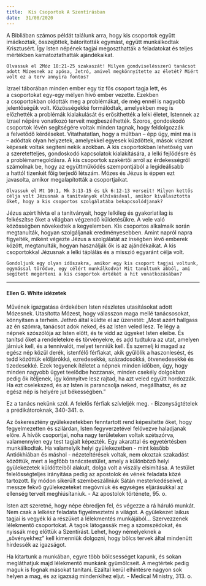 ```yaml
---
title:  Kis Csoportok A Szentírásban
date:  31/08/2020
---
```


A Bibliában számos példát találunk arra, hogy kis csoportok együtt imádkoztak, összejöttek, bátorították egymást, együtt munkálkodtak Krisztusért. Így Isten népének tagjai megoszthatták a feladatokat és teljes mértékben kamatoztathatták ajándékaikat.

`Olvassuk el 2Móz 18:21-25 szakaszát! Milyen gondviselésszerű tanácsot adott Mózesnek az apósa, Jetró, amivel megkönnyítette az életét? Miért volt ez a terv annyira fontos?`

Izrael táborában minden ember egy tíz fős csoport tagja lett, és a csoportokat egy-egy mélyen hívő ember vezette. Ezekben a csoportokban oldották meg a problémákat, de még ennél is nagyobb jelentőségük volt. Közösségekké formálódtak, amelyekben meg is előzhették a problémák kialakulását és erősíthették a lelki életet, Istennek az Izrael népére vonatkozó terveit megbeszélhették. Szoros, gondoskodó csoportok lévén segítségére voltak minden tagnak, hogy feldolgozzák a felvetődő kérdéseket. Vitathatatlan, hogy a múltban – épp úgy, mint ma is – adódtak olyan helyzetek, amelyekkel egyesek küzdöttek, mások viszont képesek voltak segíteni nekik azokban. A kis csoportokban lehetőség van a szeretetteljes, gondoskodó kapcsolatok kialakítására, a lelki fejlődésre és a problémamegoldásra. A kis csoportok szakértői arról az érdekességről számolnak be, hogy az együttműködés szempontjából a legideálisabb a hattól tizenkét főig terjedő létszám. Mózes és Jézus is éppen ezt javasolta, amikor megalapították a csoportjaikat.

`Olvassuk el Mt 10:1, Mk 3:13-15 és Lk 6:12-13 verseit! Milyen kettős célja volt Jézusnak a tanítványok elhívásával, amikor kiválasztotta őket, hogy a kis csoportos szolgálatába bekapcsolódjanak?`

Jézus azért hívta el a tanítványait, hogy lelkileg és gyakorlatilag is felkészítse őket a világban végzendő küldetésükre. A vele való közösségben növekedtek a kegyelemben. Kis csoportos alkalmaik során megtanulták, hogyan szolgáljanak eredményesebben. Amint napról napra figyelték, miként végezte Jézus a szolgálatát az ínségben lévő emberek között, megtanulták, hogyan használják ők is az ajándékaikat. A kis csoportokkal Jézusnak a lelki táplálás és a misszió egyaránt célja volt.

`Gondoljunk egy olyan időszakra, amikor egy kis csoport tagjai voltunk, egymással törődve, egy célért munkálkodva! Mit tanultunk abból, ami segített megérteni a kis csoportok értékét a hit vonatkozásában?`

---

#### Ellen G. White idézetek

Művének igazgatása érdekében Isten részletes utasításokat adott Mózesnek. Utasította Mózest, hogy válasszon maga mellé tanácsosokat, könnyítsen a terhein. Jethró által küldte el az üzenetét: „Most azért hallgass az én szómra, tanácsot adok neked, és az Isten veled lesz. Te légy a népnek szószólója az Isten előtt, és te vidd az ügyeket Isten eleibe. És tanítsd őket a rendeletekre és törvényekre, és add tudtukra az utat, amelyen járniuk kell, és a tennivalót, melyet tenniük kell. És szemelj ki magad az egész nép közül derék, istenfélő férfiakat, akik gyűlölik a haszonlesést, és tedd közöttük elöljárókká, ezredesekké, századosokká, ötvenedesekké és tizedesekké. Ezek tegyenek ítéletet a népnek minden időben, úgy, hogy minden nagyobb ügyet teelődbe hozzanak, minden csekély dolgokban pedig ők ítéljenek, így könnyítve lesz rajtad, ha azt veled együtt hordozzák. Ha ezt cselekszed, és az Isten is parancsolja neked, megállhatsz, és az egész nép is helyére jut békességben.”

Ez a tanács nekünk szól. A felelős férfiak szívleljék meg. - Bizonyságtételek a prédikátoroknak, 340-341. o.

Az őskeresztény gyülekezetekben fenntartott rend képesítette őket, hogy fegyelmezetten és szilárdan, Isten fegyverzetével felövezve haladjanak előre. A hívők csoportjai, noha nagy területeken voltak szétszórva, valamennyien egy test tagjait képezték. Egy akarattal és egyetértésben munkálkodtak. Ha valamelyik helyi gyülekezetben - mint később Antiókhiában és máshol - nézeteltérések voltak, nem okoztak szakadást közöttük, mert a legfőbb tanácstestület, amely a különböző helyi gyülekezetek küldötteiből alakult, dolga volt a viszály elsimítása. A testület felelősségteljes irányítása pedig az apostolok és vének feladata közé tartozott. Ily módon sikerült szembeszállniuk Sátán mesterkedéseivel, a messze fekvő gyülekezeteket megóvniuk és egységes eljárásukkal az ellenség terveit meghiúsítaniuk. - Az apostolok története, 95. o.

Isten azt szeretné, hogy népe ébredjen fel, és végezze a rá háruló munkát. Nem csak a lelkész feladata figyelmeztetni a világot. A gyülekezet laikus tagjai is vegyék ki a részüket a lélekmentés munkájából... Szervezzenek lélekmentő csoportokat. A tagok látogassák meg a szomszédokat, és nyissák meg előttük a Szentírást. Lehet, hogy némelyeknek a „sövényekhez” kell kimenniük dolgozni, hogy bölcs tervek által mindenütt hirdessék az igazságot.

Ha kitartunk a munkában, egyre több bölcsességet kapunk, és sokan megláthatjuk majd lélekmentő munkánk gyümölcseit. A megtértek pedig maguk is fognak másokat tanítani. Ezáltal kerül elhintésre nagyon sok helyen a mag, és az igazság mindenkihez eljut. - Medical Ministry, 313. o.